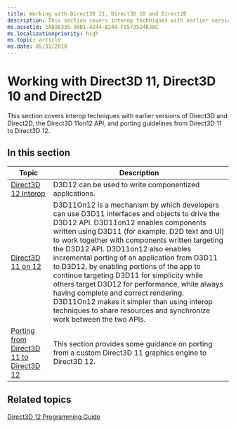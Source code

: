 ```yaml
---
title: Working with Direct3D 11, Direct3D 10 and Direct2D
description: This section covers interop techniques with earlier versions of Direct3D and Direct2D, the Direct3D 11on12 API, and porting guidelines from Direct3D 11 to Direct3D 12.
ms.assetid: 1AB98335-30B1-4244-B244-F8573524B38C
ms.localizationpriority: high
ms.topic: article
ms.date: 05/31/2018
---
```


# Working with Direct3D 11, Direct3D 10 and Direct2D

This section covers interop techniques with earlier versions of Direct3D and Direct2D, the Direct3D 11on12 API, and porting guidelines from Direct3D 11 to Direct3D 12.

## In this section



| Topic                                                                                             | Description                                                                                                                                                                                                                                                                                                                                                                                                                                                                                                                                                                                                                                                |
|---------------------------------------------------------------------------------------------------|------------------------------------------------------------------------------------------------------------------------------------------------------------------------------------------------------------------------------------------------------------------------------------------------------------------------------------------------------------------------------------------------------------------------------------------------------------------------------------------------------------------------------------------------------------------------------------------------------------------------------------------------------------|
| [Direct3D 12 Interop](direct3d-12-with-direct3d-11--direct-2d-and-gdi.md)<br/>             | D3D12 can be used to write componentized applications. <br/>                                                                                                                                                                                                                                                                                                                                                                                                                                                                                                                                                                                         |
| [Direct3D 11 on 12](direct3d-11-on-12.md)<br/>                                             | D3D11On12 is a mechanism by which developers can use D3D11 interfaces and objects to drive the D3D12 API. D3D11on12 enables components written using D3D11 (for example, D2D text and UI) to work together with components written targeting the D3D12 API. D3D11on12 also enables incremental porting of an application from D3D11 to D3D12, by enabling portions of the app to continue targeting D3D11 for simplicity while others target D3D12 for performance, while always having complete and correct rendering. D3D11On12 makes it simpler than using interop techniques to share resources and synchronize work between the two APIs. <br/> |
| [Porting from Direct3D 11 to Direct3D 12](porting-from-direct3d-11-to-direct3d-12.md)<br/> | This section provides some guidance on porting from a custom Direct3D 11 graphics engine to Direct3D 12.<br/>                                                                                                                                                                                                                                                                                                                                                                                                                                                                                                                                        |



 

## Related topics

<dl> <dt>

[Direct3D 12 Programming Guide](directx-12-programming-guide.md)
</dt> </dl>

 

 





